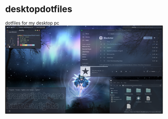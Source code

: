 # desktopdotfiles
dotfiles for my desktop pc
![Screenshot.png](https://github.com/summernoway/desktopdotfiles/blob/main/Screenshot.png)

